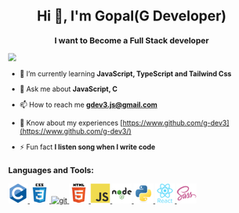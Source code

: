 <!-- - 👋 Hi, I’m @g-developer3
- 👀 I’m interested in Web development
- 🌱 I’m currently learning Venilla Javascript
- 📫 How to reach me - @g_dev.js
- 😄 Pronouns: G Developer
- ⚡ Fun fact: I am funny
-->
<h1 align="center">Hi 👋, I'm Gopal(G Developer)</h1>

<h3 align="center">I want to Become a Full Stack developer</h3>

<p align="left"> <img src="https://komarev.com/ghpvc/?username=g-developer3&label=Profile%20views&color=brightgreen&style=flat" /> </p>


- 🌱 I’m currently learning **JavaScript, TypeScript and Tailwind Css**

- 💬 Ask me about **JavaScript, C**

- 📫 How to reach me **gdev3.js@gmail.com**

- 📄 Know about my experiences [https://www.github.com/g-dev3](https://www.github.com/g-dev3/)

- ⚡ Fun fact **I listen song when I write code**


<h3 align="left">Languages and Tools:</h3>
<p align="left">
<a href="https://www.w3schools.com/c/" target="_blank" rel="noreferrer"> <img src="https://raw.githubusercontent.com/devicons/devicon/master/icons/c/c-original.svg" alt="c" width="40" height="40"/> </a>
<a href="https://www.w3schools.com/css/" target="_blank" rel="noreferrer"> <img src="https://raw.githubusercontent.com/devicons/devicon/master/icons/css3/css3-original-wordmark.svg" alt="css3" width="40" height="40"/> </a> 
  <a href="https://git-scm.com/" target="_blank" rel="noreferrer"> <img src="https://www.vectorlogo.zone/logos/git-scm/git-scm-icon.svg" alt="git" width="40" height="40"/> </a>
  <a href="https://www.w3.org/html/" target="_blank" rel="noreferrer"> <img src="https://raw.githubusercontent.com/devicons/devicon/master/icons/html5/html5-original-wordmark.svg" alt="html5" width="40" height="40"/> </a>
  <a href="https://developer.mozilla.org/en-US/docs/Web/JavaScript" target="_blank" rel="noreferrer"> <img src="https://raw.githubusercontent.com/devicons/devicon/master/icons/javascript/javascript-original.svg" alt="javascript" width="40" height="40"/> </a>
  <a href="https://nodejs.org" target="_blank" rel="noreferrer"> <img src="https://raw.githubusercontent.com/devicons/devicon/master/icons/nodejs/nodejs-original-wordmark.svg" alt="nodejs" width="40" height="40"/> </a>
  <a href="https://www.python.org" target="_blank" rel="noreferrer"> <img src="https://raw.githubusercontent.com/devicons/devicon/master/icons/python/python-original.svg" alt="python" width="40" height="40"/> </a>
  <a href="https://reactjs.org/" target="_blank" rel="noreferrer"> <img src="https://raw.githubusercontent.com/devicons/devicon/master/icons/react/react-original-wordmark.svg" alt="react" width="40" height="40"/> </a> 
  <a href="https://sass-lang.com" target="_blank" rel="noreferrer"> <img src="https://raw.githubusercontent.com/devicons/devicon/master/icons/sass/sass-original.svg" alt="sass" width="40" height="40"/> </a> 
